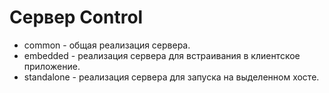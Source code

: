 # Сервер Control

* common - общая реализация сервера.
* embedded - реализация сервера для встраивания в клиентское приложение.
* standalone - реализация сервера для запуска на выделенном хосте.
